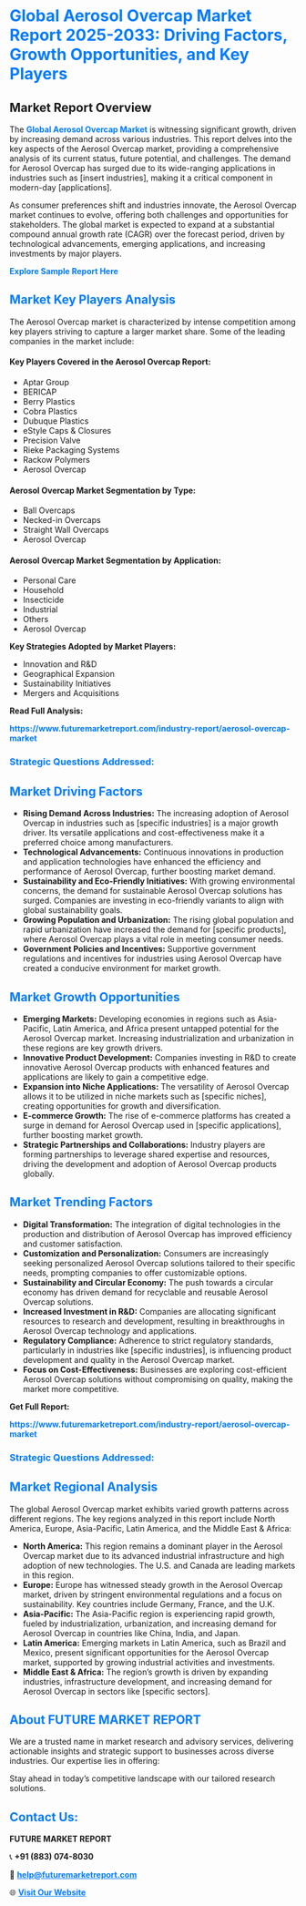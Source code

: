 <h1 style="color: #007BFF;">Global Aerosol Overcap Market Report 2025-2033: Driving Factors, Growth Opportunities, and Key Players</h1>

<section id="overview">
<h2>Market Report Overview</h2>
<p>The <a href="https://www.futuremarketreport.com/industry-report/aerosol-overcap-market" style="color: #007BFF; text-decoration: none;"><strong>Global Aerosol Overcap Market</strong></a> is witnessing significant growth, driven by increasing demand across various industries. This report delves into the key aspects of the Aerosol Overcap market, providing a comprehensive analysis of its current status, future potential, and challenges. The demand for Aerosol Overcap has surged due to its wide-ranging applications in industries such as [insert industries], making it a critical component in modern-day [applications].</p>
<p>As consumer preferences shift and industries innovate, the Aerosol Overcap market continues to evolve, offering both challenges and opportunities for stakeholders. The global market is expected to expand at a substantial compound annual growth rate (CAGR) over the forecast period, driven by technological advancements, emerging applications, and increasing investments by major players.</p>
</section>

<section id="overview">
<p><a href="https://www.futuremarketreport.com/request-sample/reportId=100354" style="color: #007BFF; text-decoration: none;"><strong>Explore Sample Report Here</strong></a></p>
</section>

<section id="key-players">
<h2 style="color: #007BFF;">Market Key Players Analysis</h2>
<p>The Aerosol Overcap market is characterized by intense competition among key players striving to capture a larger market share. Some of the leading companies in the market include:</p>
<h4>Key Players Covered in the Aerosol Overcap Report:</h4>
<ul><li>Aptar Group</li><li>BERICAP</li><li>Berry Plastics</li><li>Cobra Plastics</li><li>Dubuque Plastics</li><li>eStyle Caps &amp; Closures</li><li>Precision Valve</li><li>Rieke Packaging Systems</li><li>Rackow Polymers</li><li>Aerosol Overcap</li></ul>
<h4>Aerosol Overcap Market Segmentation by Type:</h4>
<ul><li>Ball Overcaps</li><li>Necked-in Overcaps</li><li>Straight Wall Overcaps</li><li>Aerosol Overcap</li></ul>

<h4>Aerosol Overcap Market Segmentation by Application:</h4>
<ul><li>Personal Care</li><li>Household</li><li>Insecticide</li><li>Industrial</li><li>Others</li><li>Aerosol Overcap</li></ul>
<p><strong>Key Strategies Adopted by Market Players:</strong></p>
<ul>
<li>Innovation and R&D</li>
<li>Geographical Expansion</li>
<li>Sustainability Initiatives</li>
<li>Mergers and Acquisitions</li>
</ul>
</section>

<section>
<p><strong>Read Full Analysis: </strong></p><a href="https://www.futuremarketreport.com/industry-report/aerosol-overcap-market" style="color: #007BFF; text-decoration: none;"><strong>https://www.futuremarketreport.com/industry-report/aerosol-overcap-market</strong></a>
<h3 style="color: #007BFF;">Strategic Questions Addressed:</h3>
</section>

<section id="driving-factors">
<h2 style="color: #007BFF;">Market Driving Factors</h2>
<ul>
<li><strong>Rising Demand Across Industries:</strong> The increasing adoption of Aerosol Overcap in industries such as [specific industries] is a major growth driver. Its versatile applications and cost-effectiveness make it a preferred choice among manufacturers.</li>
<li><strong>Technological Advancements:</strong> Continuous innovations in production and application technologies have enhanced the efficiency and performance of Aerosol Overcap, further boosting market demand.</li>
<li><strong>Sustainability and Eco-Friendly Initiatives:</strong> With growing environmental concerns, the demand for sustainable Aerosol Overcap solutions has surged. Companies are investing in eco-friendly variants to align with global sustainability goals.</li>
<li><strong>Growing Population and Urbanization:</strong> The rising global population and rapid urbanization have increased the demand for [specific products], where Aerosol Overcap plays a vital role in meeting consumer needs.</li>
<li><strong>Government Policies and Incentives:</strong> Supportive government regulations and incentives for industries using Aerosol Overcap have created a conducive environment for market growth.</li>
</ul>
</section>

<section id="growth-opportunities">
<h2 style="color: #007BFF;">Market Growth Opportunities</h2>
<ul>
<li><strong>Emerging Markets:</strong> Developing economies in regions such as Asia-Pacific, Latin America, and Africa present untapped potential for the Aerosol Overcap market. Increasing industrialization and urbanization in these regions are key growth drivers.</li>
<li><strong>Innovative Product Development:</strong> Companies investing in R&D to create innovative Aerosol Overcap products with enhanced features and applications are likely to gain a competitive edge.</li>
<li><strong>Expansion into Niche Applications:</strong> The versatility of Aerosol Overcap allows it to be utilized in niche markets such as [specific niches], creating opportunities for growth and diversification.</li>
<li><strong>E-commerce Growth:</strong> The rise of e-commerce platforms has created a surge in demand for Aerosol Overcap used in [specific applications], further boosting market growth.</li>
<li><strong>Strategic Partnerships and Collaborations:</strong> Industry players are forming partnerships to leverage shared expertise and resources, driving the development and adoption of Aerosol Overcap products globally.</li>
</ul>
</section>

<section id="trending-factors">
<h2 style="color: #007BFF;">Market Trending Factors</h2>
<ul>
<li><strong>Digital Transformation:</strong> The integration of digital technologies in the production and distribution of Aerosol Overcap has improved efficiency and customer satisfaction.</li>
<li><strong>Customization and Personalization:</strong> Consumers are increasingly seeking personalized Aerosol Overcap solutions tailored to their specific needs, prompting companies to offer customizable options.</li>
<li><strong>Sustainability and Circular Economy:</strong> The push towards a circular economy has driven demand for recyclable and reusable Aerosol Overcap solutions.</li>
<li><strong>Increased Investment in R&D:</strong> Companies are allocating significant resources to research and development, resulting in breakthroughs in Aerosol Overcap technology and applications.</li>
<li><strong>Regulatory Compliance:</strong> Adherence to strict regulatory standards, particularly in industries like [specific industries], is influencing product development and quality in the Aerosol Overcap market.</li>
<li><strong>Focus on Cost-Effectiveness:</strong> Businesses are exploring cost-efficient Aerosol Overcap solutions without compromising on quality, making the market more competitive.</li>
</ul>
</section>

<section>
<p><strong>Get Full Report: </strong></p><a href="https://www.futuremarketreport.com/industry-report/aerosol-overcap-market" style="color: #007BFF; text-decoration: none;"><strong>https://www.futuremarketreport.com/industry-report/aerosol-overcap-market</strong></a>
<h3 style="color: #007BFF;">Strategic Questions Addressed:</h3>
</section>


<section id="regional-analysis">
<h2 style="color: #007BFF;">Market Regional Analysis</h2>
<p>The global Aerosol Overcap market exhibits varied growth patterns across different regions. The key regions analyzed in this report include North America, Europe, Asia-Pacific, Latin America, and the Middle East & Africa:</p>
<ul>
<li><strong>North America:</strong> This region remains a dominant player in the Aerosol Overcap market due to its advanced industrial infrastructure and high adoption of new technologies. The U.S. and Canada are leading markets in this region.</li>
<li><strong>Europe:</strong> Europe has witnessed steady growth in the Aerosol Overcap market, driven by stringent environmental regulations and a focus on sustainability. Key countries include Germany, France, and the U.K.</li>
<li><strong>Asia-Pacific:</strong> The Asia-Pacific region is experiencing rapid growth, fueled by industrialization, urbanization, and increasing demand for Aerosol Overcap in countries like China, India, and Japan.</li>
<li><strong>Latin America:</strong> Emerging markets in Latin America, such as Brazil and Mexico, present significant opportunities for the Aerosol Overcap market, supported by growing industrial activities and investments.</li>
<li><strong>Middle East & Africa:</strong> The region’s growth is driven by expanding industries, infrastructure development, and increasing demand for Aerosol Overcap in sectors like [specific sectors].</li>
</ul>
</section>

<footer>
<h2 style="color: #007BFF;">About FUTURE MARKET REPORT</h2>
<p>We are a trusted name in market research and advisory services, delivering actionable insights and strategic support to businesses across diverse industries. Our expertise lies in offering:</p>

<p>Stay ahead in today’s competitive landscape with our tailored research solutions.</p>

<h2 style="color: #007BFF;">Contact Us:</h2>
<p><strong>FUTURE MARKET REPORT</strong></p>
<p>📞 <strong>+91 (883) 074-8030</strong></p>
<p>📧 <strong><a href="mailto:help@futuremarketreport.com" style="color: #007BFF;">help@futuremarketreport.com</a></strong></p>
<p>🌐 <strong><a href="https://www.futuremarketreport.com/" style="color: #007BFF;">Visit Our Website</a></strong></p>
</footer>